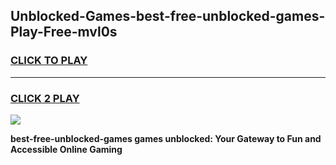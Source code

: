 
## Unblocked-Games-best-free-unblocked-games-Play-Free-mvl0s
<h3>
<a href="https://premium76.site?title=best-free-unblocked-games&ref=22A">CLICK TO PLAY</a></h3>
<hr>

<h3>
<a href="https://premium76.site?title=best-free-unblocked-games&ref=22A">CLICK 2 PLAY</a>
  
</h3>

<a href="https://premium76.site?title=best-free-unblocked-games&ref=22A"><img src="https://clearcache.store/games.png"></a>


**best-free-unblocked-games games unblocked: Your Gateway to Fun and Accessible Online Gaming**
